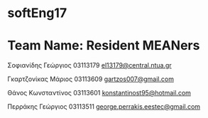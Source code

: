 # softEng17

# Team Name: Resident MEANers

Σοφιανίδης Γεώργιος 03113179 el13179@central.ntua.gr 

Γκαρτζονίκας Μάριος 03113609 gartzos007@gmail.com

Θάνος Κωνσταντίνος 03113601 konstantinost95@hotmail.com

Περράκης Γεώργιος 03113511 george.perrakis.eestec@gmail.com
